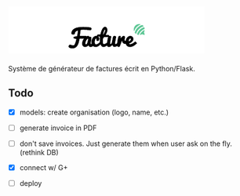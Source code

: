 ![](doc/logo.png)
-------

Système de générateur de factures écrit en Python/Flask. 


## Todo

- [x] models: create organisation (logo, name, etc.) 
- [ ] generate invoice in PDF
- [ ] don't save invoices. Just generate them when user ask on the fly. (rethink DB)
- [x] connect w/ G+ 
- [ ] deploy





